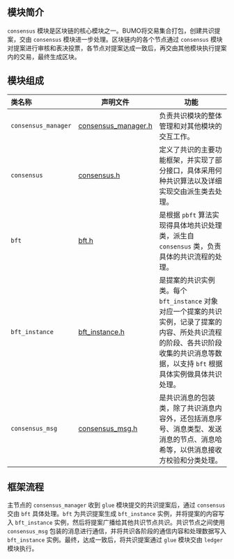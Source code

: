 ## 模块简介
`consensus` 模块是区块链的核心模块之一。BUMO将交易集合打包，创建共识提案，交由 `consensus` 模块进一步处理。区块链内的各个节点通过 `consensus` 模块对提案进行审核和表决投票，各节点对提案达成一致后，再交由其他模块执行提案内的交易，最终生成区块。

## 模块组成
类名称 | 声明文件 | 功能
|:--- | --- | ---
|`consensus_manager` | [consensus_manager.h](./consensus_manager.h) | 负责共识模块的整体管理和对其他模块的交互工作。
|`consensus`         | [consensus.h](./consensus.h)                 | 定义了共识的主要功能框架，并实现了部分接口，具体采用何种共识算法以及详细实现交由派生类去处理。
|`bft`               | [bft.h](./bft.h)                             | 是根据 `pbft` 算法实现得具体地共识处理类，派生自 `consensus` 类，负责具体的共识流程的处理。
|`bft_instance`      | [bft_instance.h](./bft_instance.h)           | 是提案的共识实例类。每个 `bft_instance` 对象对应一个提案的共识实例，记录了提案的内容、所处共识流程的阶段、各共识阶段收集的共识消息等数据，以支持 `bft` 根据具体实例做具体共识处理。
|`consensus_msg`     | [consensus_msg.h](./consensus_msg.h)         | 是共识消息的包装类，除了共识消息内容外，还包括消息序号、消息类型、发送消息的节点、消息哈希等，以供消息接收方校验和分类处理。

## 框架流程
主节点的 `consensus_manager` 收到 `glue` 模块提交的共识提案后，通过 `consensus` 交由 `bft` 具体处理。`bft` 为共识提案生成 `bft_instance` 实例，并将提案的内容写入 `bft_instance` 实例，然后将提案广播给其他共识节点共识。共识节点之间使用 `consensus_msg` 包装的消息进行通信，并将共识各阶段的通信内容和处理数据写入 `bft_instance` 实例。最终，达成一致后，将共识提案通过 `glue` 模块交由 `ledger` 模块执行。


